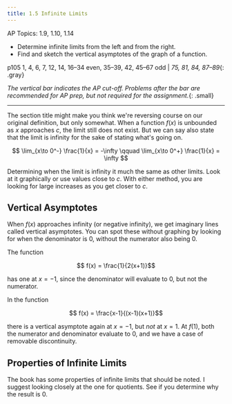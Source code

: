 ```yaml
---
title: 1.5 Infinite Limits
---
```


AP Topics: 1.9, 1.10, 1.14

- Determine infinite limits from the left and from the right.
- Find and sketch the vertical asymptotes of the graph of a function.

p105 1, 4, 6, 7, 12, 14, 16–34 even, 35–39, 42, 45–67 odd \| *75, 81, 84, 87–89*{: .gray}

*The vertical bar indicates the AP cut-off. Problems after the bar are recommended for AP prep, but not required for the assignment.*{: .small}

---

The section title might make you think we're reversing course on our original definition, but only somewhat. When a function $f(x)$ is unbounded as $x$ approaches $c$, the limit still does not exist. But we can say also state that the limit is infinity for the sake of stating what's going on.

$$ \lim_{x\to 0^-} \frac{1}{x} = -\infty \qquad \lim_{x\to 0^+} \frac{1}{x} = \infty $$

Determining when the limit is infinity it much the same as other limits. Look at it graphically or use values close to $c$. With either method, you are looking for large increases as you get closer to $c$.

## Vertical Asymptotes

When $f(x)$ approaches infinity (or negative infinity), we get imaginary lines called vertical asymptotes. You can spot these without graphing by looking for when the denominator is 0, without the numerator also being 0.

The function

$$ f(x) = \frac{1}{2(x+1)}$$

 has one at $x=-1$, since the denominator will evaluate to 0, but not the numerator.

In the function

$$ f(x) = \frac{x-1}{(x-1)(x+1)}$$

there is a vertical asymptote again at $x=-1$, but _not_ at $x=1$. At $f(1)$, both the numerator and denominator evaluate to 0, and we have a case of removable discontinuity.

## Properties of Infinite Limits

The book has some properties of infinite limits that should be noted. I suggest looking closely at the one for quotients. See if you determine why the result is 0.
